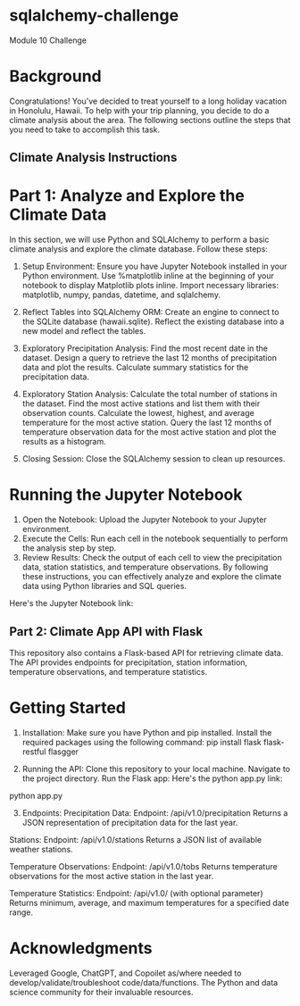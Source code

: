 # sqlalchemy-challenge
Module 10 Challenge

# Background
Congratulations! You've decided to treat yourself to a long holiday vacation in Honolulu, Hawaii. To help with your trip planning, you decide to do a climate analysis about the area. The following sections outline the steps that you need to take to accomplish this task.

## Climate Analysis Instructions
# Part 1: Analyze and Explore the Climate Data
In this section, we will use Python and SQLAlchemy to perform a basic climate analysis and explore the climate database. Follow these steps:

1. Setup Environment:
Ensure you have Jupyter Notebook installed in your Python environment.
Use %matplotlib inline at the beginning of your notebook to display Matplotlib plots inline.
Import necessary libraries: matplotlib, numpy, pandas, datetime, and sqlalchemy.

2. Reflect Tables into SQLAlchemy ORM:
Create an engine to connect to the SQLite database (hawaii.sqlite).
Reflect the existing database into a new model and reflect the tables.
3. Exploratory Precipitation Analysis:
Find the most recent date in the dataset.
Design a query to retrieve the last 12 months of precipitation data and plot the results.
Calculate summary statistics for the precipitation data.
4. Exploratory Station Analysis:
Calculate the total number of stations in the dataset.
Find the most active stations and list them with their observation counts.
Calculate the lowest, highest, and average temperature for the most active station.
Query the last 12 months of temperature observation data for the most active station and plot the results as a histogram.
5. Closing Session:
Close the SQLAlchemy session to clean up resources.


# Running the Jupyter Notebook
1. Open the Notebook:
Upload the Jupyter Notebook to your Jupyter environment.
2. Execute the Cells:
Run each cell in the notebook sequentially to perform the analysis step by step.
2. Review Results:
Check the output of each cell to view the precipitation data, station statistics, and temperature observations.
By following these instructions, you can effectively analyze and explore the climate data using Python libraries and SQL queries.

Here's the Jupyter Notebook link:




## Part 2: Climate App API with Flask
This repository also contains a Flask-based API for retrieving climate data. The API provides endpoints for precipitation, station information, temperature observations, and temperature statistics.

# Getting Started
1. Installation:
Make sure you have Python and pip installed.
Install the required packages using the following command:
pip install flask flask-restful flasgger

2. Running the API:
Clone this repository to your local machine.
Navigate to the project directory.
Run the Flask app:
Here's the python app.py link:

python app.py


3. Endpoints:
Precipitation Data:
Endpoint: /api/v1.0/precipitation
Returns a JSON representation of precipitation data for the last year.

Stations:
Endpoint: /api/v1.0/stations
Returns a JSON list of available weather stations.

Temperature Observations:
Endpoint: /api/v1.0/tobs
Returns temperature observations for the most active station in the last year.

Temperature Statistics:
Endpoint: /api/v1.0/<start> (with optional <end> parameter)
Returns minimum, average, and maximum temperatures for a specified date range.


# Acknowledgments
Leveraged Google, ChatGPT, and Copoilet as/where needed to develop/validate/troubleshoot code/data/functions. The Python and data science community for their invaluable resources.
